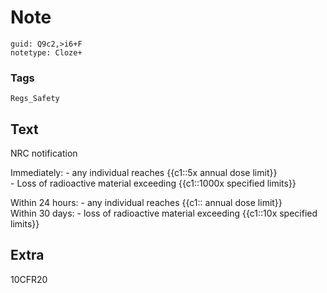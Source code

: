 # Note
```
guid: Q9c2,>i6+F
notetype: Cloze+
```

### Tags
```
Regs_Safety
```

## Text
NRC notification<div>Immediately: - any individual reaches {{c1::5x annual dose limit}}</div><div>- Loss of radioactive material exceeding {{c1::1000x specified limits}}</div><div>
</div><div>Within 24 hours: - any individual reaches {{c1:: annual dose limit}}</div><div>
</div><div>Within 30 days: - loss of radioactive material exceeding {{c1::10x specified limits}}                      </div>

## Extra
10CFR20
